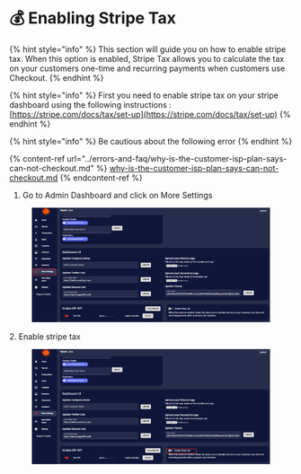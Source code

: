 # 💰 Enabling Stripe Tax

{% hint style="info" %}
This section will guide you on how to enable stripe tax. When this option is enabled, Stripe Tax allows you to calculate the tax on your customers one-time and recurring payments when customers use Checkout.
{% endhint %}

{% hint style="info" %}
First you need to enable stripe tax on your stripe dashboard using the following instructions : [https://stripe.com/docs/tax/set-up](https://stripe.com/docs/tax/set-up)
{% endhint %}

{% hint style="info" %}
Be cautious about the following error
{% endhint %}

{% content-ref url="../errors-and-faq/why-is-the-customer-isp-plan-says-can-not-checkout.md" %}
[why-is-the-customer-isp-plan-says-can-not-checkout.md](../errors-and-faq/why-is-the-customer-isp-plan-says-can-not-checkout.md)
{% endcontent-ref %}

1. Go to Admin Dashboard and click on More Settings

<figure><img src="../.gitbook/assets/2 (8).png" alt=""><figcaption></figcaption></figure>

2\. Enable stripe tax

<figure><img src="../.gitbook/assets/1 (12).png" alt=""><figcaption></figcaption></figure>
